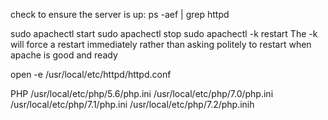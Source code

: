 check to ensure the server is up:
ps -aef | grep httpd

sudo apachectl start
sudo apachectl stop
sudo apachectl -k restart
The -k will force a restart immediately rather than asking politely to restart when apache is good and ready

open -e /usr/local/etc/httpd/httpd.conf








PHP
/usr/local/etc/php/5.6/php.ini
/usr/local/etc/php/7.0/php.ini
/usr/local/etc/php/7.1/php.ini
/usr/local/etc/php/7.2/php.inih